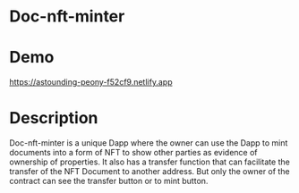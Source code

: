 # Doc-nft-minter

# Demo

https://astounding-peony-f52cf9.netlify.app

# Description

Doc-nft-minter is a unique Dapp where the owner can use the Dapp to mint documents into a form of NFT to show other parties as evidence of ownership of properties. It also has a transfer function that can facilitate the transfer of the NFT Document to another address. But only the owner of the contract can see the transfer button or to mint button.
